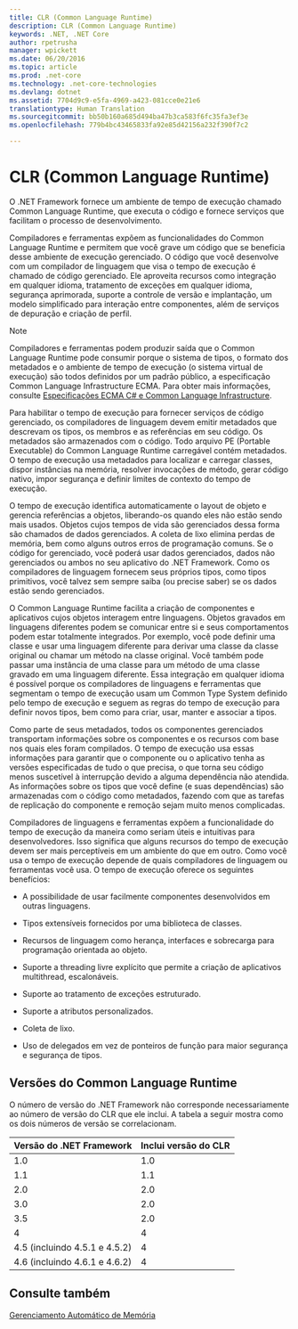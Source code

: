 ```yaml
---
title: CLR (Common Language Runtime)
description: CLR (Common Language Runtime)
keywords: .NET, .NET Core
author: rpetrusha
manager: wpickett
ms.date: 06/20/2016
ms.topic: article
ms.prod: .net-core
ms.technology: .net-core-technologies
ms.devlang: dotnet
ms.assetid: 7704d9c9-e5fa-4969-a423-081cce0e21e6
translationtype: Human Translation
ms.sourcegitcommit: bb50b160a685d494ba47b3ca583f6fc35fa3ef3e
ms.openlocfilehash: 779b4bc43465833fa92e85d42156a232f390f7c2

---
```


# <a name="common-language-runtime-clr"></a>CLR (Common Language Runtime)

O .NET Framework fornece um ambiente de tempo de execução chamado Common Language Runtime, que executa o código e fornece serviços que facilitam o processo de desenvolvimento.

Compiladores e ferramentas expõem as funcionalidades do Common Language Runtime e permitem que você grave um código que se beneficia desse ambiente de execução gerenciado. O código que você desenvolve com um compilador de linguagem que visa o tempo de execução é chamado de código gerenciado. Ele aproveita recursos como integração em qualquer idioma, tratamento de exceções em qualquer idioma, segurança aprimorada, suporte a controle de versão e implantação, um modelo simplificado para interação entre componentes, além de serviços de depuração e criação de perfil.

> [!NOTE]
> Compiladores e ferramentas podem produzir saída que o Common Language Runtime pode consumir porque o sistema de tipos, o formato dos metadados e o ambiente de tempo de execução (o sistema virtual de execução) são todos definidos por um padrão público, a especificação Common Language Infrastructure ECMA. Para obter mais informações, consulte [Especificações ECMA C# e Common Language Infrastructure](https://www.visualstudio.com/en-us/mt639507).

Para habilitar o tempo de execução para fornecer serviços de código gerenciado, os compiladores de linguagem devem emitir metadados que descrevam os tipos, os membros e as referências em seu código. Os metadados são armazenados com o código. Todo arquivo PE (Portable Executable) do Common Language Runtime carregável contém metadados. O tempo de execução usa metadados para localizar e carregar classes, dispor instâncias na memória, resolver invocações de método, gerar código nativo, impor segurança e definir limites de contexto do tempo de execução.

O tempo de execução identifica automaticamente o layout de objeto e gerencia referências a objetos, liberando-os quando eles não estão sendo mais usados. Objetos cujos tempos de vida são gerenciados dessa forma são chamados de dados gerenciados. A coleta de lixo elimina perdas de memória, bem como alguns outros erros de programação comuns. Se o código for gerenciado, você poderá usar dados gerenciados, dados não gerenciados ou ambos no seu aplicativo do .NET Framework. Como os compiladores de linguagem fornecem seus próprios tipos, como tipos primitivos, você talvez sem sempre saiba (ou precise saber) se os dados estão sendo gerenciados.

O Common Language Runtime facilita a criação de componentes e aplicativos cujos objetos interagem entre linguagens. Objetos gravados em linguagens diferentes podem se comunicar entre si e seus comportamentos podem estar totalmente integrados. Por exemplo, você pode definir uma classe e usar uma linguagem diferente para derivar uma classe da classe original ou chamar um método na classe original. Você também pode passar uma instância de uma classe para um método de uma classe gravado em uma linguagem diferente. Essa integração em qualquer idioma é possível porque os compiladores de linguagens e ferramentas que segmentam o tempo de execução usam um Common Type System definido pelo tempo de execução e seguem as regras do tempo de execução para definir novos tipos, bem como para criar, usar, manter e associar a tipos.

Como parte de seus metadados, todos os componentes gerenciados transportam informações sobre os componentes e os recursos com base nos quais eles foram compilados. O tempo de execução usa essas informações para garantir que o componente ou o aplicativo tenha as versões especificadas de tudo o que precisa, o que torna seu código menos suscetível à interrupção devido a alguma dependência não atendida. As informações sobre os tipos que você define (e suas dependências) são armazenadas com o código como metadados, fazendo com que as tarefas de replicação do componente e remoção sejam muito menos complicadas.

Compiladores de linguagens e ferramentas expõem a funcionalidade do tempo de execução da maneira como seriam úteis e intuitivas para desenvolvedores. Isso significa que alguns recursos do tempo de execução devem ser mais perceptíveis em um ambiente do que em outro. Como você usa o tempo de execução depende de quais compiladores de linguagem ou ferramentas você usa. O tempo de execução oferece os seguintes benefícios: 

* A possibilidade de usar facilmente componentes desenvolvidos em outras linguagens.

* Tipos extensíveis fornecidos por uma biblioteca de classes.

* Recursos de linguagem como herança, interfaces e sobrecarga para programação orientada ao objeto.

* Suporte a threading livre explícito que permite a criação de aplicativos multithread, escalonáveis.

* Suporte ao tratamento de exceções estruturado.

* Suporte a atributos personalizados.

* Coleta de lixo.

* Uso de delegados em vez de ponteiros de função para maior segurança e segurança de tipos.

## <a name="versions-of-the-common-language-runtime"></a>Versões do Common Language Runtime

O número de versão do .NET Framework não corresponde necessariamente ao número de versão do CLR que ele inclui. A tabela a seguir mostra como os dois números de versão se correlacionam. 

Versão do .NET Framework | Inclui versão do CLR 
---------------------- | --------------------
1.0 | 1.0
1.1 | 1.1
2.0 | 2.0
3.0 | 2.0
3.5 | 2.0
4 | 4
4.5 (incluindo 4.5.1 e 4.5.2) | 4
4.6 (incluindo 4.6.1 e 4.6.2) | 4

## <a name="see-also"></a>Consulte também

[Gerenciamento Automático de Memória](garbagecollection/index.md)

 




<!--HONumber=Nov16_HO3-->



